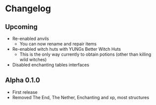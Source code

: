 # Changelog

## Upcoming
* Re-enabled anvils
    * You can now rename and repair items
* Re-enabled witch huts with YUNGs Better Witch Huts
    * This is the only way currently to obtain potions (other than killing wild witches)
* Disabled enchanting tables interfaces

## Alpha 0.1.0
* First release
* Removed The End, The Nether, Enchanting and xp, most structures